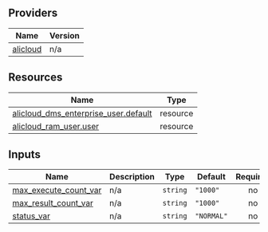 <!-- BEGIN_TF_DOCS -->
## Providers

| Name | Version |
|------|---------|
| <a name="provider_alicloud"></a> [alicloud](#provider\_alicloud) | n/a |

## Resources

| Name | Type |
|------|------|
| [alicloud_dms_enterprise_user.default](https://registry.terraform.io/providers/hashicorp/alicloud/latest/docs/resources/dms_enterprise_user) | resource |
| [alicloud_ram_user.user](https://registry.terraform.io/providers/hashicorp/alicloud/latest/docs/resources/ram_user) | resource |

## Inputs

| Name | Description | Type | Default | Required |
|------|-------------|------|---------|:--------:|
| <a name="input_max_execute_count_var"></a> [max\_execute\_count\_var](#input\_max\_execute\_count\_var) | n/a | `string` | `"1000"` | no |
| <a name="input_max_result_count_var"></a> [max\_result\_count\_var](#input\_max\_result\_count\_var) | n/a | `string` | `"1000"` | no |
| <a name="input_status_var"></a> [status\_var](#input\_status\_var) | n/a | `string` | `"NORMAL"` | no |
<!-- END_TF_DOCS -->    